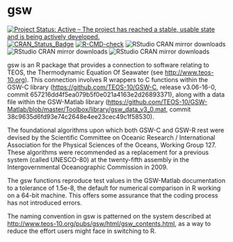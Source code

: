 # gsw

[![Project Status: Active – The project has reached a stable, usable
state and is being actively
developed.](http://www.repostatus.org/badges/latest/active.svg)](https://www.repostatus.org/)
[![CRAN\_Status\_Badge](https://www.r-pkg.org/badges/version/gsw)](https://cran.r-project.org/package=gsw)
[![R-CMD-check](https://github.com/TEOS-10/GSW-R/actions/workflows/R-CMD-check.yaml/badge.svg)](https://github.com/TEOS-10/GSW-R/actions/workflows/R-CMD-check.yaml)
![RStudio CRAN mirror downloads](http://cranlogs.r-pkg.org/badges/last-month/gsw)
![RStudio CRAN mirror downloads](http://cranlogs.r-pkg.org/badges/last-week/gsw)
![RStudio CRAN mirror downloads](http://cranlogs.r-pkg.org/badges/last-day/gsw)

gsw is an R package that provides a connection to software relating to TEOS,
the Thermodynamic Equation Of Seawater (see http://www.teos-10.org). This
connection involves R wrappers to C functions within the GSW-C library
(https://github.com/TEOS-10/GSW-C, release v3.06-16-0, commit
657216dd4f5ea079b5f0e021a4163e2d26893371), along with a data file within the
GSW-Matlab library
(https://github.com/TEOS-10/GSW-Matlab/blob/master/Toolbox/library/gsw_data_v3_0.mat,
commit 38c9635d6fd93e74c2648e4ee23cec49c1f58530).

The foundational algorithms upon which both GSW-C and GSW-R rest were devised
by the Scientific Committee on Oceanic Research / International Association for
the Physical Sciences of the Oceans, Working Group 127.  These algorithms were
recommended as a replacement for a previous system (called UNESCO-80) at the
twenty-fifth assembly in the Intergovernmental Oceanographic Commission in
2009.

The gsw functions reproduce test values in the GSW-Matlab documentation to
a tolerance of 1.5e-8, the default for numerical comparison in R working on
a 64-bit machine.  This offers some assurance that the coding process
has not introduced errors.

The naming convention in gsw is patterned on the system described at
http://www.teos-10.org/pubs/gsw/html/gsw_contents.html, as a way to reduce the
effort users might face in switching to R.

